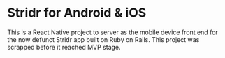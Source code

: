 # Stridr for Android & iOS
This is a React Native project to server as the mobile device front end for the now defunct Stridr app built on Ruby on Rails. This project was scrapped before it reached MVP stage.

